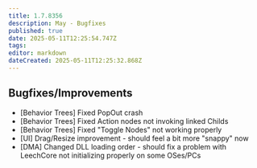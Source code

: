 ```yaml
---
title: 1.7.8356
description: May - Bugfixes
published: true
date: 2025-05-11T12:25:54.747Z
tags: 
editor: markdown
dateCreated: 2025-05-11T12:25:32.868Z
---
```


## Bugfixes/Improvements
- [Behavior Trees] Fixed PopOut crash
- [Behavior Trees] Fixed Action nodes not invoking linked Childs 
- [Behavior Trees] Fixed "Toggle Nodes" not working properly
- [UI] Drag/Resize improvement - should feel a bit more "snappy" now
- [DMA] Changed DLL loading order - should fix a problem with LeechCore not initializing properly on some OSes/PCs